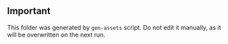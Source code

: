 ## Important

This folder was generated by `gen-assets` script. Do not edit it manually, as it will be overwritten on the next run.